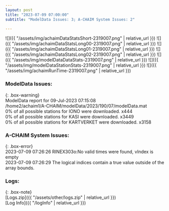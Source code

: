 ```yaml
---
layout: post
title: "2023-07-09 07:00:00"
subtitle: "ModelData Issues: 3; A-CHAIM System Issues: 2"

---
```


![]({{ "/assets/img/achaimDataStatsShort-2319007.png" | relative_url }})
![]({{ "/assets/img/achaimDataStatsLong00-2319007.png" | relative_url }})
![]({{ "/assets/img/achaimDataStatsLong01-2319007.png" | relative_url }})
![]({{ "/assets/img/achaimDataStatsLong02-2319007.png" | relative_url }})
![]({{ "/assets/img/modelDataDataStats-2319007.png" | relative_url }})
![]({{ "/assets/img/modelDataStationStats-2319007.png" | relative_url }})
![]({{ "/assets/img/achaimRunTime-2319007.png" | relative_url }})


### ModelData Issues:  
  
{: .box-warning}  
 ModelData report for 09-Jul-2023 07:15:08   
 /home2/achaim1/A-CHAIM/modelData/2023/190/07/modelData.mat   
 0% of all possible stations for IONO were downloaded. x444   
 0% of all possible stations for KASI were downloaded. x3449   
 0% of all possible stations for KARTVERKET were downloaded. x3158   
  
### A-CHAIM System Issues:  
  
{: .box-error}  
2023-07-09 07:26:26 RINEX303o:No valid times were found, vIndex is empty  
2023-07-09 07:26:29 The logical indices contain a true value outside of the array bounds.  

### Logs:  
  
{: .box-note}  
[Logs.zip]({{ "/assets/other/logs.zip" | relative_url }})  
[Log Info]({{ "/logInfo" | relative_url }})  
